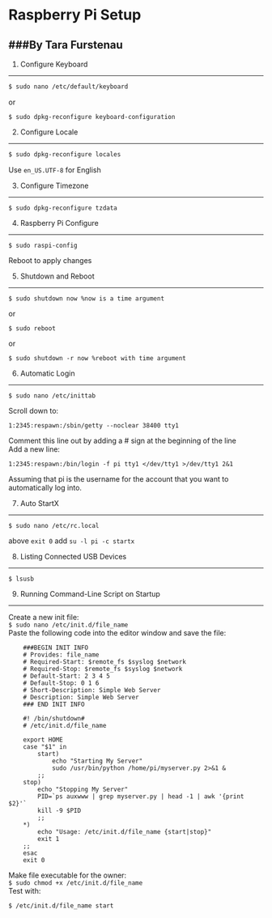 Raspberry Pi Setup
=============
###By Tara Furstenau
----------------------  
1. Configure Keyboard
---------------------------
```bash
$ sudo nano /etc/default/keyboard
```  
or  
```
$ sudo dpkg-reconfigure keyboard-configuration
```  

2. Configure Locale
-----------------------
```bash
$ sudo dpkg-reconfigure locales
```  
Use ```en_US.UTF-8``` for English

3. Configure Timezone
-----------------------------
```
$ sudo dpkg-reconfigure tzdata
```  

4. Raspberry Pi Configure
-------------------------------
```
$ sudo raspi-config 
```  
Reboot to apply changes  

5. Shutdown and Reboot
----------------------
```
$ sudo shutdown now %now is a time argument
```  
or    
```
$ sudo reboot
```  
or  
```
$ sudo shutdown -r now %reboot with time argument
```  

6. Automatic Login
----------------------
```
$ sudo nano /etc/inittab
```  
Scroll down to:  
```
1:2345:respawn:/sbin/getty --noclear 38400 tty1
```  
Comment this line out by adding a # sign at the beginning of the line  
Add a new line:  
```
1:2345:respawn:/bin/login -f pi tty1 </dev/tty1 >/dev/tty1 2&1
```  
Assuming that pi is the username for the account that you want to automatically log into.  

7. Auto StartX
-----------------
```
$ sudo nano /etc/rc.local 
```  
above ```exit 0``` add ```su -l pi -c startx```  

8. Listing Connected USB Devices
---------------------------------------
```$ lsusb```  

9. Running Command-Line Script on Startup
----------------------------------------------------
Create a new init file:  
```$ sudo nano /etc/init.d/file_name```  
Paste the following code into the editor window and save the file:  
```
	###BEGIN INIT INFO
	# Provides: file_name
	# Required-Start: $remote_fs $syslog $network
	# Required-Stop: $remote_fs $syslog $network
	# Default-Start: 2 3 4 5
	# Default-Stop: 0 1 6
	# Short-Description: Simple Web Server
	# Description: Simple Web Server
	### END INIT INFO
	
	#! /bin/shutdown#
	# /etc/init.d/file_name
	
	export HOME
	case "$1" in 
		start)
			echo "Starting My Server"
			sudo /usr/bin/python /home/pi/myserver.py 2>&1 &
		;;
	stop)
		echo "Stopping My Server"
		PID=`ps auxwww | grep myserver.py | head -1 | awk '{print $2}'`
		kill -9 $PID
		;;
	*)
		echo "Usage: /etc/init.d/file_name {start|stop}"
		exit 1
	;;
	esac
	exit 0
```  

Make file executable for the owner:  
```$ sudo chmod +x /etc/init.d/file_name```  
Test with:  
```
$ /etc/init.d/file_name start
```  
